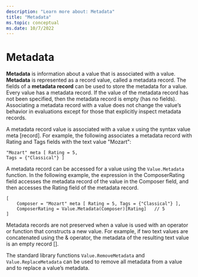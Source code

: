 ```yaml
---
description: "Learn more about: Metadata"
title: "Metadata"
ms.topic: conceptual
ms.date: 10/7/2022
---
```


# Metadata

**Metadata** is information about a value that is associated with a value. **Metadata** is represented as a record value, called a metadata record. The fields of a **metadata record** can be used to store the metadata for a value. Every value has a metadata record. If the value of the metadata record has not been specified, then the metadata record is empty (has no fields). Associating a metadata record with a value does not change the value’s behavior in evaluations except for those that explicitly inspect metadata records.

A metadata record value is associated with a value x using the syntax value meta [record]. For example, the following associates a metadata record with Rating and Tags fields with the text value "Mozart":

```powerquery-m
"Mozart" meta [ Rating = 5,
Tags = {"Classical"} ]
```

A metadata record can be accessed for a value using the `Value.Metadata` function. In the following example, the expression in the ComposerRating field accesses the metadata record of the value in the Composer field, and then accesses the Rating field of the metadata record.

```powerquery-m
[  
    Composer = "Mozart" meta [ Rating = 5, Tags = {"Classical"} ],
    ComposerRating = Value.Metadata(Composer)[Rating]   // 5
]  
```

Metadata records are not preserved when a value is used with an operator or function that constructs a new value. For example, if two text values are concatenated using the &amp; operator, the metadata of the resulting text value is an empty record [].

The standard library functions `Value.RemoveMetadata` and `Value.ReplaceMetadata` can be used to remove all metadata from a value and to replace a value’s metadata.
